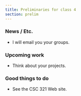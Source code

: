 ```yaml
---
title: Preliminaries for class 4
section: prelim
---
```

### News / Etc.

* I will email you your groups.

### Upcoming work

* Think about your projects.

### Good things to do

* See the CSC 321 Web site.
